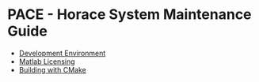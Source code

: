 # PACE - Horace System Maintenance Guide

- [Development Environment](./02_dev-environment.md)
- [Matlab Licensing](./03_matlab_licensing.md)
- [Building with CMake](./04_building_with_cmake.md)
